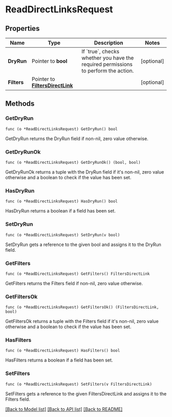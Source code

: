 # ReadDirectLinksRequest

## Properties

Name | Type | Description | Notes
------------ | ------------- | ------------- | -------------
**DryRun** | Pointer to **bool** | If &#x60;true&#x60;, checks whether you have the required permissions to perform the action. | [optional] 
**Filters** | Pointer to [**FiltersDirectLink**](FiltersDirectLink.md) |  | [optional] 

## Methods

### GetDryRun

`func (o *ReadDirectLinksRequest) GetDryRun() bool`

GetDryRun returns the DryRun field if non-nil, zero value otherwise.

### GetDryRunOk

`func (o *ReadDirectLinksRequest) GetDryRunOk() (bool, bool)`

GetDryRunOk returns a tuple with the DryRun field if it's non-nil, zero value otherwise
and a boolean to check if the value has been set.

### HasDryRun

`func (o *ReadDirectLinksRequest) HasDryRun() bool`

HasDryRun returns a boolean if a field has been set.

### SetDryRun

`func (o *ReadDirectLinksRequest) SetDryRun(v bool)`

SetDryRun gets a reference to the given bool and assigns it to the DryRun field.

### GetFilters

`func (o *ReadDirectLinksRequest) GetFilters() FiltersDirectLink`

GetFilters returns the Filters field if non-nil, zero value otherwise.

### GetFiltersOk

`func (o *ReadDirectLinksRequest) GetFiltersOk() (FiltersDirectLink, bool)`

GetFiltersOk returns a tuple with the Filters field if it's non-nil, zero value otherwise
and a boolean to check if the value has been set.

### HasFilters

`func (o *ReadDirectLinksRequest) HasFilters() bool`

HasFilters returns a boolean if a field has been set.

### SetFilters

`func (o *ReadDirectLinksRequest) SetFilters(v FiltersDirectLink)`

SetFilters gets a reference to the given FiltersDirectLink and assigns it to the Filters field.


[[Back to Model list]](../README.md#documentation-for-models) [[Back to API list]](../README.md#documentation-for-api-endpoints) [[Back to README]](../README.md)


